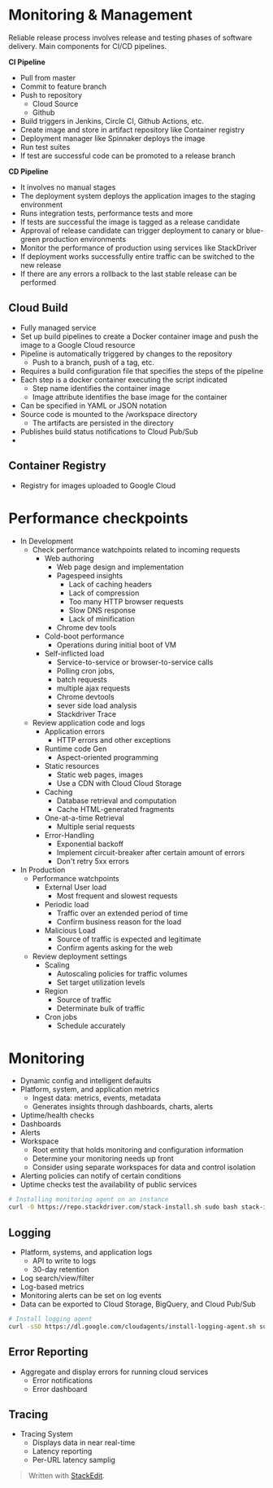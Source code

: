 # Monitoring & Management

Reliable release process involves release and testing phases of software delivery. Main components for CI/CD pipelines.

**CI Pipeline**
- Pull from master
- Commit to feature branch
- Push to repository
	- Cloud Source
	- Github
- Build triggers in Jenkins, Circle CI, Github Actions, etc.
- Create image and store in artifact repository like Container registry
- Deployment manager like Spinnaker deploys the image
- Run test suites 
- If test are successful code can be promoted to a release branch

**CD Pipeline**
- It involves no manual stages
- The deployment system deploys the application images to the staging environment
- Runs integration tests, performance tests and more
- If tests are successful the image is tagged as a release candidate
- Approval of release candidate can trigger deployment to canary or blue-green production environments
- Monitor the performance of production using services like StackDriver
- If deployment works successfully entire traffic can be switched to the new release
- If there are any errors a rollback to the last stable release can be performed

##  Cloud Build
- Fully managed service
- Set up build pipelines to create a Docker container image and push the image to a Google Cloud resource
- Pipeline is automatically triggered by changes to the repository
	- Push to a branch, push of a tag, etc.
- Requires a build configuration file that specifies the steps of the pipeline
- Each step is a docker container executing the script indicated
	- Step name identifies the container image
	- Image attribute identifies the base image for the container
- Can be specified in YAML or JSON notation
- Source code is mounted to the /workspace directory
	- The artifacts are persisted in the directory
- Publishes build status notifications to Cloud Pub/Sub
- 

## Container Registry
- Registry for images uploaded to Google Cloud


# Performance checkpoints

- In Development
	- Check performance watchpoints related to incoming requests
		- Web authoring
			- Web page design and implementation
			- Pagespeed insights
				- Lack of caching headers
				- Lack of compression
				- Too many HTTP browser requests
				- Slow DNS response 
				- Lack of minification
			- Chrome dev tools
		- Cold-boot performance
			- Operations during initial boot of VM
		- Self-inflicted load
			- Service-to-service or browser-to-service calls
			- Polling cron jobs, 
			- batch requests
			- multiple ajax requests
			- Chrome devtools
			- sever side load analysis
			- Stackdriver Trace
	- Review application code and logs
		- Application errors
			- HTTP errors and other exceptions
		- Runtime code Gen
			- Aspect-oriented programming
		- Static resources
			- Static web pages, images
			- Use a CDN with Cloud Cloud Storage
		- Caching
			- Database retrieval and computation
			- Cache HTML-generated fragments
		- One-at-a-time Retrieval
			- Multiple serial requests
		- Error-Handling
			- Exponential backoff
			- Implement circuit-breaker after certain amount of errors
			- Don't retry 5xx errors
- In Production
	- Performance watchpoints
		- External User load
			- Most frequent and slowest requests
		- Periodic load
			- Traffic over an extended period of time
			- Confirm business reason for the load
		- Malicious Load
			- Source of traffic is expected and legitimate
			- Confirm agents asking for the web
	- Review deployment settings
		- Scaling
			- Autoscaling policies for traffic volumes
			- Set target utilization levels
		- Region
			- Source of traffic
			- Determinate bulk of traffic
		- Cron jobs
			- Schedule accurately

# Monitoring

- Dynamic config and intelligent defaults
- Platform, system, and application metrics
	- Ingest data: metrics, events, metadata
	- Generates insights through dashboards, charts, alerts
- Uptime/health checks
- Dashboards
- Alerts
- Workspace
	- Root entity that holds monitoring and configuration information
	- Determine your monitoring needs up front
	- Consider using separate workspaces for data and control isolation
- Alerting policies can notify of certain conditions
- Uptime checks test the availability of public services

```bash
# Installing monitoring agent on an instance
curl -O https://repo.stackdriver.com/stack-install.sh sudo bash stack-install.sh --write-gcm
```

## Logging
- Platform, systems, and application logs
	- API to write to logs
	- 30-day retention
- Log search/view/filter
- Log-based metrics
- Monitoring alerts can be set on log events
- Data can be exported to Cloud Storage, BigQuery, and Cloud Pub/Sub

```bash
# Install logging agent
curl -sSO https://dl.google.com/cloudagents/install-logging-agent.sh sudo bash install-logging-agent.sh
```

## Error Reporting
- Aggregate and display errors for running cloud services
	- Error notifications
	- Error dashboard

## Tracing
- Tracing System
	- Displays data in near real-time
	- Latency reporting
	- Per-URL latency samplig

> Written with [StackEdit](https://stackedit.io/).
<!--stackedit_data:
eyJoaXN0b3J5IjpbMTc0NjgzOTA0MiwtNzk4NjQ5NDg5LDU1Mj
U1OTgwOCw4MjY0MjE1NDIsLTEzOTYzMTgwMTksMTg2OTE4OTk3
MywtMTU2MzI1MDc4OSwtMTQ2Njk1MTQxNSwtMTY0MDQyNTE4Nl
19
-->